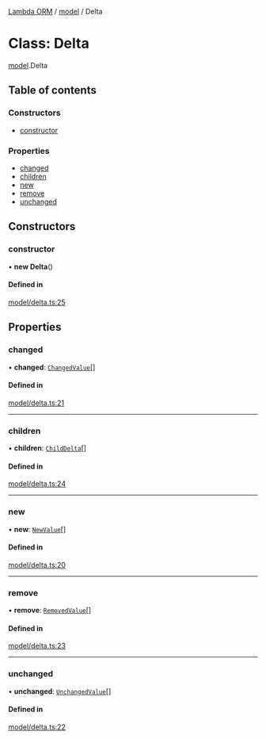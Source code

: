 [Lambda ORM](../README.md) / [model](../modules/model.md) / Delta

# Class: Delta

[model](../modules/model.md).Delta

## Table of contents

### Constructors

- [constructor](model.Delta.md#constructor)

### Properties

- [changed](model.Delta.md#changed)
- [children](model.Delta.md#children)
- [new](model.Delta.md#new)
- [remove](model.Delta.md#remove)
- [unchanged](model.Delta.md#unchanged)

## Constructors

### constructor

• **new Delta**()

#### Defined in

[model/delta.ts:25](https://github.com/FlavioLionelRita/lambda-orm/blob/8689963/src/orm/model/delta.ts#L25)

## Properties

### changed

• **changed**: [`ChangedValue`](../interfaces/model.ChangedValue.md)[]

#### Defined in

[model/delta.ts:21](https://github.com/FlavioLionelRita/lambda-orm/blob/8689963/src/orm/model/delta.ts#L21)

___

### children

• **children**: [`ChildDelta`](../interfaces/model.ChildDelta.md)[]

#### Defined in

[model/delta.ts:24](https://github.com/FlavioLionelRita/lambda-orm/blob/8689963/src/orm/model/delta.ts#L24)

___

### new

• **new**: [`NewValue`](../interfaces/model.NewValue.md)[]

#### Defined in

[model/delta.ts:20](https://github.com/FlavioLionelRita/lambda-orm/blob/8689963/src/orm/model/delta.ts#L20)

___

### remove

• **remove**: [`RemovedValue`](../interfaces/model.RemovedValue.md)[]

#### Defined in

[model/delta.ts:23](https://github.com/FlavioLionelRita/lambda-orm/blob/8689963/src/orm/model/delta.ts#L23)

___

### unchanged

• **unchanged**: [`UnchangedValue`](../interfaces/model.UnchangedValue.md)[]

#### Defined in

[model/delta.ts:22](https://github.com/FlavioLionelRita/lambda-orm/blob/8689963/src/orm/model/delta.ts#L22)
